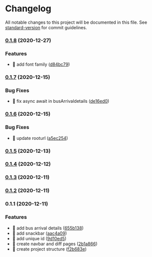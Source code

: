 # Changelog

All notable changes to this project will be documented in this file. See [standard-version](https://github.com/conventional-changelog/standard-version) for commit guidelines.

### [0.1.8](https://github.com/yeukfei02/singapore-bus-arrival-web/compare/v0.1.7...v0.1.8) (2020-12-27)


### Features

* 🎸 add font family ([d84bc79](https://github.com/yeukfei02/singapore-bus-arrival-web/commit/d84bc79c85c994fe7266ee01c80959a6237fb52b))

### [0.1.7](https://github.com/yeukfei02/singapore-bus-arrival-web/compare/v0.1.6...v0.1.7) (2020-12-15)


### Bug Fixes

* 🐛 fix async await in busArrivaldetails ([de16ed0](https://github.com/yeukfei02/singapore-bus-arrival-web/commit/de16ed06eb565a60a5d77451f2a1d8ffad78cc3f))

### [0.1.6](https://github.com/yeukfei02/singapore-bus-arrival-web/compare/v0.1.5...v0.1.6) (2020-12-15)


### Bug Fixes

* 🐛 update rooturl ([a5ec254](https://github.com/yeukfei02/singapore-bus-arrival-web/commit/a5ec254715184e7ed7bf2a4754aec3b9fd6781ae))

### [0.1.5](https://github.com/yeukfei02/singapore-bus-arrival-web/compare/v0.1.4...v0.1.5) (2020-12-13)

### [0.1.4](https://github.com/yeukfei02/singapore-bus-arrival-web/compare/v0.1.3...v0.1.4) (2020-12-12)

### [0.1.3](https://github.com/yeukfei02/singapore-bus-arrival-web/compare/v0.1.2...v0.1.3) (2020-12-11)

### [0.1.2](https://github.com/yeukfei02/singapore-bus-arrival-web/compare/v0.1.1...v0.1.2) (2020-12-11)

### 0.1.1 (2020-12-11)


### Features

* 🎸 add bus arrival details ([655b138](https://github.com/yeukfei02/singapore-bus-arrival-web/commit/655b13843a1bb78adb8d6fd54481d72d005b7e64))
* 🎸 add snackbar ([aac4a09](https://github.com/yeukfei02/singapore-bus-arrival-web/commit/aac4a091b3dddacd2df13eafa7f47ab623243248))
* 🎸 add unique id ([9d10ed5](https://github.com/yeukfei02/singapore-bus-arrival-web/commit/9d10ed5043a4027eee397576720c1bdf2faf83c3))
* 🎸 create navbar and diff pages ([2b1a866](https://github.com/yeukfei02/singapore-bus-arrival-web/commit/2b1a8667e3da9ebecf0d6c8780ccfd95e5ca228b))
* 🎸 create project structure ([f2b683e](https://github.com/yeukfei02/singapore-bus-arrival-web/commit/f2b683e76d6fda816afb250de707017c6677f37c))
